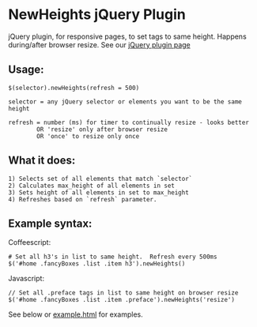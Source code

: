 NewHeights jQuery Plugin
======

jQuery plugin, for responsive pages, to set tags to same height.  Happens during/after browser resize.  See our [jQuery plugin page](http://plugins.jquery.com/newheights/)

Usage:
------
    $(selector).newHeights(refresh = 500)

    selector = any jQuery selector or elements you want to be the same height

    refresh = number (ms) for timer to continually resize - looks better
            OR 'resize' only after browser resize
            OR 'once' to resize only once

What it does:
------

    1) Selects set of all elements that match `selector`
    2) Calculates max_height of all elements in set
    3) Sets height of all elements in set to max_height
    4) Refreshes based on `refresh` parameter.

Example syntax:
------

Coffeescript:

    # Set all h3's in list to same height.  Refresh every 500ms
    $('#home .fancyBoxes .list .item h3').newHeights()

Javascript:

    // Set all .preface tags in list to same height on browser resize
    $('#home .fancyBoxes .list .item .preface').newHeights('resize')

See below or [example.html](http://htmlpreview.github.io/?https://github.com/MichaelJCole/newheights/blob/master/example.html) for examples.

